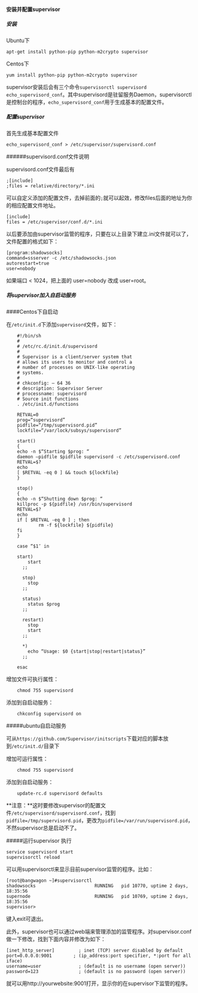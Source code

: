 #### 安装并配置supervisor

##### 安装

Ubuntu下

	apt-get install python-pip python-m2crypto supervisor

Centos下

	yum install python-pip python-m2crypto supervisor

supervisor安装后会有三个命令`supervisorctl supervisord echo_supervisord_conf`。其中supervisord是驻留服务Daemon，supervisorctl是控制台的程序，`echo_supervisord_conf`用于生成基本的配置文件。

##### 配置supervisor

首先生成基本配置文件

	echo_supervisord_conf > /etc/supervisor/supervisord.conf

######supervisord.conf文件说明

supervisord.conf文件最后有

	;[include]
	;files = relative/directory/*.ini

可以自定义添加的配置文件，去掉前面的`;`就可以起效，修改files后面的地址为你的相应配置文件地址。

	[include]
	files = /etc/supervisor/conf.d/*.ini

以后要添加由supervisor监管的程序，只要在以上目录下建立.ini文件就可以了，文件配置的格式如下：

	[program:shadowsocks]
	command=ssserver -c /etc/shadowsocks.json
	autorestart=true
	user=nobody

如果端口 < 1024，把上面的 user=nobody 改成 user=root。

##### **将supervisor加入自启动服务**

####Centos下自启动

在`/etc/init.d`下添加`supervisord`文件，如下：

		#!/bin/sh  
		#  
		# /etc/rc.d/init.d/supervisord  
		#  
		# Supervisor is a client/server system that  
		# allows its users to monitor and control a  
		# number of processes on UNIX-like operating  
		# systems.  
		#  
		# chkconfig: – 64 36  
		# description: Supervisor Server 
		# processname: supervisord
		# Source init functions  
		. /etc/init.d/functions  
		 	 
		RETVAL=0  
		prog=“supervisord”  
		pidfile=“/tmp/supervisord.pid”  
		lockfile=“/var/lock/subsys/supervisord”  
		  
		start()  
		{  
        echo -n $“Starting $prog: “  
        daemon –pidfile $pidfile supervisord -c /etc/supervisord.conf  
        RETVAL=$?  
        echo  
        [ $RETVAL -eq 0 ] && touch ${lockfile}  
		}  
		 	 
		stop()  
		{  
        echo -n $“Shutting down $prog: “  
        killproc -p ${pidfile} /usr/bin/supervisord  
        RETVAL=$?  
        echo  
        if [ $RETVAL -eq 0 ] ; then  
                rm -f ${lockfile} ${pidfile}  
        fi  
		}  
		  
		case “$1″ in  
		  
		start)  
		    start  
		  ;;  
		  
		  stop)  
		    stop  
		  ;;  
		  
		  status)  
	        status $prog  
		  ;;  
		  
		  restart)  
		    stop  
		    start  
		  ;;  
		  
		  *)  
		    echo “Usage: $0 {start|stop|restart|status}”  
		  ;;  
		  
		esac  

增加文件可执行属性：
		
		chmod 755 supervisord

添加到自启动服务：

		chkconfig supervisord on

#####ubuntu自启动服务

可从`https://github.com/Supervisor/initscripts`下载对应的脚本放到`/etc/init.d/`目录下

增加可运行属性：

		chmod 755 supervisord

添加到自启动服务：

		update-rc.d supervisord defaults

**注意：**这时要修改supervisor的配置文件`/etc/supervisord/supervisord.conf`，找到`pidfile=/tmp/supervisord.pid`，更改为`pidfile=/var/run/supervisord.pid`，不然supervisor总是启动不了。

#####运行supervisor
执行

	service supervisord start
	supervisorctl reload

可以用supervisorctl来显示目前supervisor监管的程序。比如：

	[root@bangwagon ~]#supervisorctl
	shadowsocks                      RUNNING   pid 10770, uptime 2 days, 18:35:56
	supernode                        RUNNING   pid 10769, uptime 2 days, 18:35:56
	supervisor> 

键入exit可退出。

此外，supervisor也可以通过web端来管理添加的监管程序。对supervisor.conf做一下修改，找到下面内容并修改为如下：

	[inet_http_server]         ; inet (TCP) server disabled by default
	port=0.0.0.0:9001        ; (ip_address:port specifier, *:port for all iface)
	username=user              ; (default is no username (open server))
	password=123               ; (default is no password (open server))

就可以用http://yourwebsite:9001打开，显示你的在supervisor下监管的程序。